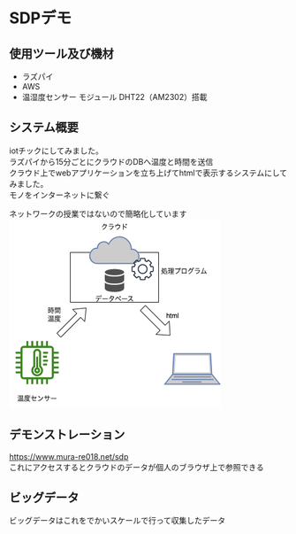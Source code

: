 # SDPデモ

## 使用ツール及び機材
* ラズパイ
* AWS
* 温湿度センサー モジュール DHT22（AM2302）搭載

## システム概要
iotチックにしてみました。  
ラズパイから15分ごとにクラウドのDBへ温度と時間を送信  
クラウド上でwebアプリケーションを立ち上げてhtmlで表示するシステムにしてみました。  
モノをインターネットに繋ぐ  

ネットワークの授業ではないので簡略化しています  
![](./static/image/sdp_demopng.png)

## デモンストレーション
https://www.mura-re018.net/sdp  
これにアクセスするとクラウドのデータが個人のブラウザ上で参照できる  

## ビッグデータ
ビッグデータはこれをでかいスケールで行って収集したデータ  

